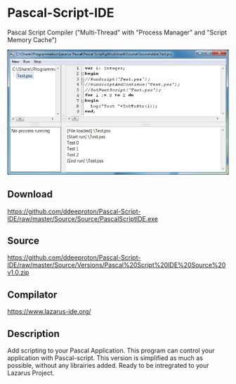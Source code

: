 # Pascal-Script-IDE
Pascal Script Compiler ("Multi-Thread" with "Process Manager" and "Script Memory Cache")

![](Images/main.jpg)

## Download
  https://github.com/ddeeproton/Pascal-Script-IDE/raw/master/Source/Source/PascalScriptIDE.exe
  
## Source 
  https://github.com/ddeeproton/Pascal-Script-IDE/raw/master/Source/Versions/Pascal%20Script%20IDE%20Source%20v1.0.zip
  
## Compilator
  https://www.lazarus-ide.org/
  
## Description
Add scripting to your Pascal Application. This program can control your application with Pascal-script. This version is simplified as much as possible, without any librairies added. Ready to be intregrated to your Lazarus Project. 

